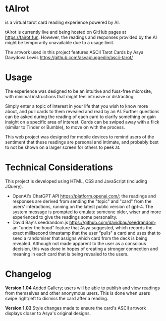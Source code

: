 # tAIrot
is a virtual tarot card reading experience powered by AI.

tAIrot is currently live and being hosted on GitHub pages at https://tairot.fun. However, the readings and responses provided by the AI might be temporarily unavailable due to a usage limit.

The artwork used in this project features ASCII Tarot Cards by Asya Davydova Lewis
https://github.com/asyapluggedin/ascii-tarot/

# Usage
The experience was designed to be an intuitive and fuss-free microsite, with minimal instructions that might feel intrusive or distracting.

Simply enter a topic of interest in your life that you wish to know more about, and pull cards to them revealed and read by an AI. Further questions can be asked during the reading of each card to clarify something or gain insight on a specific area of interest. Cards can be swiped away with a flick (similar to Tinder or Bumble), to move on with the process.

This web project was designed for mobile devices to remind users of the sentiment that these readings are personal and intimate, and probably best to not be shown on a larger screen for others to peek at.

# Technical Considerations
This project is developed using HTML, CSS and JavaScript (including JQuery).
- OpenAI's ChatGPT API https://platform.openai.com/; the readings and responses are derived from sending the "topic" and "card" from the users' interactions, running on the latest public version of gpt-4. The system message is prompted to emulate someone older, wiser and more experienced to give the readings some personality.
- David Bay's seedrandom.js https://github.com/davidbau/seedrandom; an "under the hood" feature that Asya suggested, which records the exact millisecond timestamp that the user "pulls" a card and uses that to seed a randomiser that assigns which card from the deck is being revealed. Although not made apparent to the user as a conscious decision, this was done in hopes of creating a stronger connection and meaning in each card that is being revealed to the users.

# Changelog
**Version 1.04**
Added Gallery; users will be able to publish and view readings from themselves and other anonymous users. This is done when users swipe right/left to dismiss the card after a reading.

**Version 1.03**
Style changes made to ensure the card's ASCII artwork displays closer to Asya's original designs.
